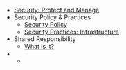 * [Security: Protect and Manage](index.md)
* Security Policy & Practices
    * [Security Policy](security-policy.md)
    * [Security Practices: Infrastructure](security-practices-infrastructure.md)
* Shared Responsibility
    * [What is it?](shared-responsibility-what-is-it.md)
* *